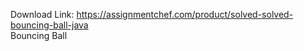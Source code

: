 Download Link: https://assignmentchef.com/product/solved-solved-bouncing-ball-java
<br>
Bouncing Ball